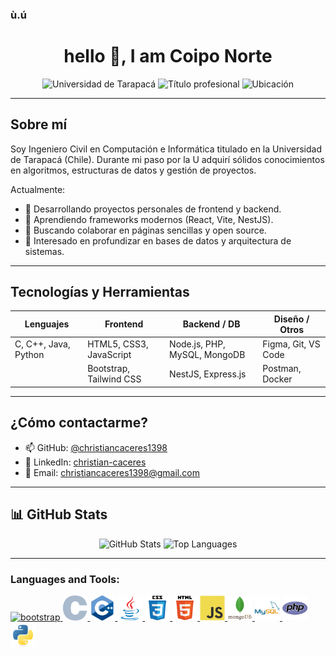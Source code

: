 ### ù.ú

<h1 align="center">hello 👋, I am Coipo Norte</h1>

<p align="center">
  <img src="https://img.shields.io/badge/🎓-Universidad%20de%20Tarapacá-blue" alt="Universidad de Tarapacá" />
  <img src="https://img.shields.io/badge/🛠️-Ingeniero%20Civil%20en%20Computación%20e%20Informática-lightgrey" alt="Título profesional" />
  <img src="https://img.shields.io/badge/🌎-Iquique%2C%20Chile-green" alt="Ubicación" />
</p>

---

## Sobre mí

Soy Ingeniero Civil en Computación e Informática titulado en la Universidad de Tarapacá (Chile). Durante mi paso por la U adquirí sólidos conocimientos en algoritmos, estructuras de datos y gestión de proyectos.

Actualmente:
- 🔭 Desarrollando proyectos personales de frontend y backend.
- 🌱 Aprendiendo frameworks modernos (React, Vite, NestJS).
- 👯 Buscando colaborar en páginas sencillas y open source.
- 🤔 Interesado en profundizar en bases de datos y arquitectura de sistemas.

---

## Tecnologías y Herramientas

| Lenguajes            | Frontend                   | Backend / DB              | Diseño / Otros           |
| -------------------- | -------------------------- | ------------------------- | ------------------------ |
| C, C++, Java, Python | HTML5, CSS3, JavaScript    | Node.js, PHP, MySQL, MongoDB | Figma, Git, VS Code      |
|                      | Bootstrap, Tailwind CSS    | NestJS, Express.js        | Postman, Docker          |

---

## ¿Cómo contactarme?

- 📫 GitHub: [@christiancaceres1398](https://github.com/coiponorte)  
- 💼 LinkedIn: [christian-caceres](https://www.linkedin.com/in/christian-caceres-marin-538045365?utm_source=share&utm_campaign=share_via&utm_content=profile&utm_medium=ios_app)
- 📧 Email: christiancaceres1398@gmail.com

---

## 📊 GitHub Stats

<p align="center">
  <img src="https://github-readme-stats.vercel.app/api?username=christiancaceres1398&show_icons=true&theme=tokyonight" alt="GitHub Stats" />
  <img src="https://github-readme-stats.vercel.app/api/top-langs/?username=christiancaceres1398&layout=compact&theme=tokyonight" alt="Top Languages" />
</p>

---

<h3 align="left">Languages and Tools:</h3>
<p align="left">
  <a href="https://getbootstrap.com" target="_blank">
    <img src="https://getbootstrap.com/docs/5.3/assets/brand/bootstrap-logo-shadow.png" alt="bootstrap" width="40" height="40"/>
  </a>
  <a href="https://www.cprogramming.com/" target="_blank">
    <img src="https://raw.githubusercontent.com/devicons/devicon/master/icons/c/c-original.svg" alt="c" width="40" height="40"/>
  </a>
  <a href="https://www.w3schools.com/cpp/" target="_blank">
    <img src="https://raw.githubusercontent.com/devicons/devicon/master/icons/cplusplus/cplusplus-original.svg" alt="cplusplus" width="40" height="40"/>
  </a>
  <a href="https://www.java.com" target="_blank">
    <img src="https://raw.githubusercontent.com/devicons/devicon/master/icons/java/java-original.svg" alt="java" width="40" height="40"/>
  </a>
  <a href="https://www.w3schools.com/css/" target="_blank">
    <img src="https://raw.githubusercontent.com/devicons/devicon/master/icons/css3/css3-original-wordmark.svg" alt="css3" width="40" height="40"/>
  </a>
  <a href="https://www.w3.org/html/" target="_blank">
    <img src="https://raw.githubusercontent.com/devicons/devicon/master/icons/html5/html5-original-wordmark.svg" alt="html5" width="40" height="40"/>
  </a>
  <a href="https://developer.mozilla.org/en-US/docs/Web/JavaScript" target="_blank">
    <img src="https://raw.githubusercontent.com/devicons/devicon/master/icons/javascript/javascript-original.svg" alt="javascript" width="40" height="40"/>
  </a>
  <a href="https://www.mongodb.com/" target="_blank">
    <img src="https://raw.githubusercontent.com/devicons/devicon/master/icons/mongodb/mongodb-original-wordmark.svg" alt="mongodb" width="40" height="40"/>
  </a>
  <a href="https://www.mysql.com/" target="_blank">
    <img src="https://raw.githubusercontent.com/devicons/devicon/master/icons/mysql/mysql-original-wordmark.svg" alt="mysql" width="40" height="40"/>
  </a>
  <a href="https://www.php.net" target="_blank">
    <img src="https://raw.githubusercontent.com/devicons/devicon/master/icons/php/php-original.svg" alt="php" width="40" height="40"/>
  </a>
  <a href="https://www.python.org" target="_blank">
    <img src="https://raw.githubusercontent.com/devicons/devicon/master/icons/python/python-original.svg" alt="python" width="40" height="40"/>
  </a>
</p>
